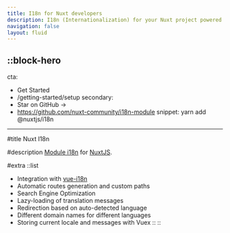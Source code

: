 ```yaml
---
title: I18n for Nuxt developers
description: I18n (Internationalization) for your Nuxt project powered by Vue I18n
navigation: false
layout: fluid
---
```


::block-hero
---
cta:
  - Get Started
  - /getting-started/setup
secondary:
  - Star on GitHub →
  - https://github.com/nuxt-community/i18n-module
snippet: yarn add @nuxtjs/i18n
---

#title
Nuxt I18n

#description
[Module i18n](https://github.com/nuxt-community/i18n-module) for [NuxtJS](https://nuxtjs.org).

#extra
  ::list
  - Integration with [vue-i18n](https://vue-i18n.intlify.dev/)
  - Automatic routes generation and custom paths
  - Search Engine Optimization
  - Lazy-loading of translation messages
  - Redirection based on auto-detected language
  - Different domain names for different languages
  - Storing current locale and messages with Vuex
  ::
::
